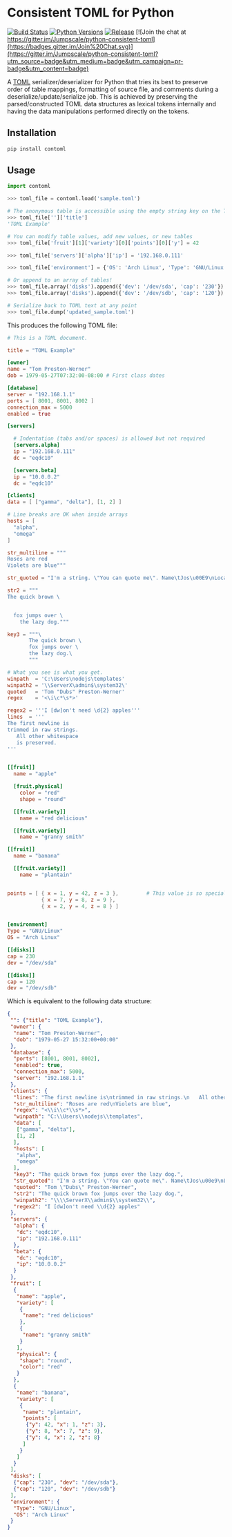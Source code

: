 # Consistent TOML for Python

[![Build Status](https://travis-ci.org/Jumpscale/python-consistent-toml.svg?branch=master)](https://travis-ci.org/Jumpscale/python-consistent-toml)
[![Python Versions](https://img.shields.io/pypi/pyversions/contoml.svg)](https://pypi.python.org/pypi/contoml)
[![Release](https://img.shields.io/pypi/v/contoml.svg)](https://pypi.python.org/pypi/contoml)
[![Join the chat at https://gitter.im/Jumpscale/python-consistent-toml](https://badges.gitter.im/Join%20Chat.svg)](https://gitter.im/Jumpscale/python-consistent-toml?utm_source=badge&utm_medium=badge&utm_campaign=pr-badge&utm_content=badge)


A [TOML](https://github.com/toml-lang/toml) serializer/deserializer for Python that tries its best to preserve order of table mappings, formatting of source file, and comments during a deserialize/update/serialize job. This is achieved by preserving the parsed/constructed TOML data structures as lexical tokens internally and having the data manipulations performed directly on the tokens.

## Installation ##
```bash
pip install contoml
```

## Usage ##

```python
import contoml

>>> toml_file = contoml.load('sample.toml')

# The anonymous table is accessible using the empty string key on the TOML file
>>> toml_file['']['title']
'TOML Example'

# You can modify table values, add new values, or new tables
>>> toml_file['fruit'][1]['variety'][0]['points'][0]['y'] = 42

>>> toml_file['servers']['alpha']['ip'] = '192.168.0.111'

>>> toml_file['environment'] = {'OS': 'Arch Linux', 'Type': 'GNU/Linux'}

# Or append to an array of tables!
>>> toml_file.array('disks').append({'dev': '/dev/sda', 'cap': '230'})
>>> toml_file.array('disks').append({'dev': '/dev/sdb', 'cap': '120'})

# Serialize back to TOML text at any point
>>> toml_file.dump('updated_sample.toml')
```

This produces the following TOML file:

```toml
# This is a TOML document.

title = "TOML Example"

[owner]
name = "Tom Preston-Werner"
dob = 1979-05-27T07:32:00-08:00 # First class dates

[database]
server = "192.168.1.1"
ports = [ 8001, 8001, 8002 ]
connection_max = 5000
enabled = true

[servers]

  # Indentation (tabs and/or spaces) is allowed but not required
  [servers.alpha]
  ip = "192.168.0.111"
  dc = "eqdc10"

  [servers.beta]
  ip = "10.0.0.2"
  dc = "eqdc10"

[clients]
data = [ ["gamma", "delta"], [1, 2] ]

# Line breaks are OK when inside arrays
hosts = [
  "alpha",
  "omega"
]

str_multiline = """
Roses are red
Violets are blue"""

str_quoted = "I'm a string. \"You can quote me\". Name\tJos\u00E9\nLocation\tSF."

str2 = """
The quick brown \


  fox jumps over \
    the lazy dog."""

key3 = """\
       The quick brown \
       fox jumps over \
       the lazy dog.\
       """

# What you see is what you get.
winpath  = 'C:\Users\nodejs\templates'
winpath2 = '\\ServerX\admin$\system32\'
quoted   = 'Tom "Dubs" Preston-Werner'
regex    = '<\i\c*\s*>'

regex2 = '''I [dw]on't need \d{2} apples'''
lines  = '''
The first newline is
trimmed in raw strings.
   All other whitespace
   is preserved.
'''


[[fruit]]
  name = "apple"

  [fruit.physical]
    color = "red"
    shape = "round"

  [[fruit.variety]]
    name = "red delicious"

  [[fruit.variety]]
    name = "granny smith"

[[fruit]]
  name = "banana"

  [[fruit.variety]]
    name = "plantain"


points = [ { x = 1, y = 42, z = 3 },         # This value is so special to me
           { x = 7, y = 8, z = 9 },
           { x = 2, y = 4, z = 8 } ]


[environment]
Type = "GNU/Linux"
OS = "Arch Linux"

[[disks]]
cap = 230
dev = "/dev/sda"

[[disks]]
cap = 120
dev = "/dev/sdb"

```

Which is equivalent to the following data structure:

```json
{
 "": {"title": "TOML Example"},
 "owner": {
  "name": "Tom Preston-Werner",
  "dob": "1979-05-27 15:32:00+00:00"
 },
 "database": {
  "ports": [8001, 8001, 8002],
  "enabled": true,
  "connection_max": 5000,
  "server": "192.168.1.1"
 },
 "clients": {
  "lines": "The first newline is\ntrimmed in raw strings.\n   All other whitespace\n   is preserved.\n",
  "str_multiline": "Roses are red\nViolets are blue",
  "regex": "<\\i\\c*\\s*>",
  "winpath": "C:\\Users\\nodejs\\templates",
  "data": [
   ["gamma", "delta"],
   [1, 2]
  ],
  "hosts": [
   "alpha",
   "omega"
  ],
  "key3": "The quick brown fox jumps over the lazy dog.",
  "str_quoted": "I'm a string. \"You can quote me\". Name\tJos\u00e9\nLocation\tSF.",
  "quoted": "Tom \"Dubs\" Preston-Werner",
  "str2": "The quick brown fox jumps over the lazy dog.",
  "winpath2": "\\\\ServerX\\admin$\\system32\\",
  "regex2": "I [dw]on't need \\d{2} apples"
 },
 "servers": {
  "alpha": {
   "dc": "eqdc10",
   "ip": "192.168.0.111"
  },
  "beta": {
   "dc": "eqdc10",
   "ip": "10.0.0.2"
  }
 },
 "fruit": [
  {
   "name": "apple",
   "variety": [
    {
     "name": "red delicious"
    },
    {
     "name": "granny smith"
    }
   ],
   "physical": {
    "shape": "round",
    "color": "red"
   }
  },
  {
   "name": "banana",
   "variety": [
    {
     "name": "plantain",
     "points": [
      {"y": 42, "x": 1, "z": 3},
      {"y": 8, "x": 7, "z": 9},
      {"y": 4, "x": 2, "z": 8}
     ]
    }
   ]
  }
 ],
 "disks": [
  {"cap": "230", "dev": "/dev/sda"},
  {"cap": "120", "dev": "/dev/sdb"}
 ],
 "environment": {
  "Type": "GNU/Linux",
  "OS": "Arch Linux"
 }
}
```
